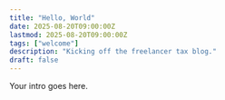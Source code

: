 ```yaml
---
title: "Hello, World"
date: 2025-08-20T09:00:00Z
lastmod: 2025-08-20T09:00:00Z
tags: ["welcome"]
description: "Kicking off the freelancer tax blog."
draft: false
---
```


Your intro goes here.
